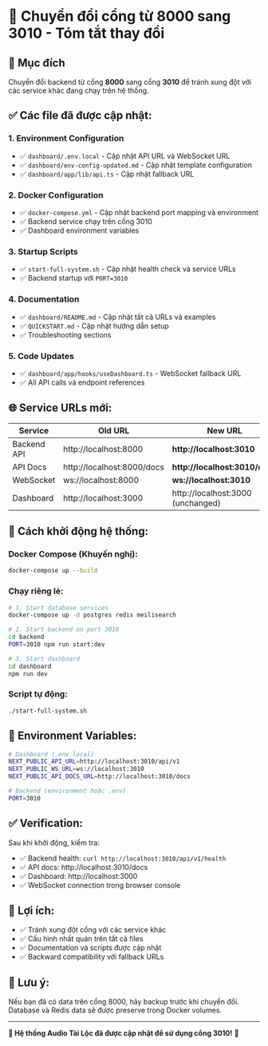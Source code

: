 # 🔄 **Chuyển đổi cổng từ 8000 sang 3010 - Tóm tắt thay đổi**

## 🎯 **Mục đích**
Chuyển đổi backend từ cổng **8000** sang cổng **3010** để tránh xung đột với các service khác đang chạy trên hệ thống.

## ✅ **Các file đã được cập nhật:**

### **1. Environment Configuration**
- ✅ `dashboard/.env.local` - Cập nhật API URL và WebSocket URL
- ✅ `dashboard/env-config-updated.md` - Cập nhật template configuration
- ✅ `dashboard/app/lib/api.ts` - Cập nhật fallback URL

### **2. Docker Configuration**
- ✅ `docker-compose.yml` - Cập nhật backend port mapping và environment
- ✅ Backend service chạy trên cổng 3010
- ✅ Dashboard environment variables

### **3. Startup Scripts**
- ✅ `start-full-system.sh` - Cập nhật health check và service URLs
- ✅ Backend startup với `PORT=3010`

### **4. Documentation**
- ✅ `dashboard/README.md` - Cập nhật tất cả URLs và examples
- ✅ `QUICKSTART.md` - Cập nhật hướng dẫn setup
- ✅ Troubleshooting sections

### **5. Code Updates**
- ✅ `dashboard/app/hooks/useDashboard.ts` - WebSocket fallback URL
- ✅ All API calls và endpoint references

## 🌐 **Service URLs mới:**

| Service | Old URL | New URL |
|---------|---------|---------|
| Backend API | http://localhost:8000 | **http://localhost:3010** |
| API Docs | http://localhost:8000/docs | **http://localhost:3010/docs** |
| WebSocket | ws://localhost:8000 | **ws://localhost:3010** |
| Dashboard | http://localhost:3000 | http://localhost:3000 (unchanged) |

## 🚀 **Cách khởi động hệ thống:**

### **Docker Compose (Khuyến nghị):**
```bash
docker-compose up --build
```

### **Chạy riêng lẻ:**
```bash
# 1. Start database services
docker-compose up -d postgres redis meilisearch

# 2. Start backend on port 3010
cd backend
PORT=3010 npm run start:dev

# 3. Start dashboard
cd dashboard
npm run dev
```

### **Script tự động:**
```bash
./start-full-system.sh
```

## 🔧 **Environment Variables:**

```bash
# Dashboard (.env.local)
NEXT_PUBLIC_API_URL=http://localhost:3010/api/v1
NEXT_PUBLIC_WS_URL=ws://localhost:3010
NEXT_PUBLIC_API_DOCS_URL=http://localhost:3010/docs

# Backend (environment hoặc .env)
PORT=3010
```

## ✅ **Verification:**

Sau khi khởi động, kiểm tra:
- ✅ Backend health: `curl http://localhost:3010/api/v1/health`
- ✅ API docs: http://localhost:3010/docs
- ✅ Dashboard: http://localhost:3000
- ✅ WebSocket connection trong browser console

## 🎯 **Lợi ích:**
- ✅ Tránh xung đột cổng với các service khác
- ✅ Cấu hình nhất quán trên tất cả files
- ✅ Documentation và scripts được cập nhật
- ✅ Backward compatibility với fallback URLs

## 🚨 **Lưu ý:**
Nếu bạn đã có data trên cổng 8000, hãy backup trước khi chuyển đổi. Database và Redis data sẽ được preserve trong Docker volumes.

---

**🎉 Hệ thống Audio Tài Lộc đã được cập nhật để sử dụng cổng 3010!** 🎵